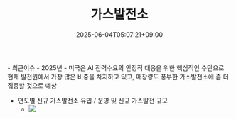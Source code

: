 ﻿---
title: "가스발전소"
date: 2025-06-04T05:07:21+09:00
lastmod: 2025-06-04T05:07:21+09:00
type: docs
sidebar:
  open: true
weight: 2
---
<div style="display:none">
  <meta property="article:published_time" content="2025-06-03T20:07:21Z" />
  <meta property="article:modified_time" content="2025-06-03T20:07:21Z" />
</div>
- 최근이슈
	- 2025년
		- 미국은 AI 전력수요의 안정적 대응을 위한 핵심적인 수단으로 현재 발전원에서 가장 많은 비중을 차지하고 있고, 매장량도 풍부한 가스발전소에 좀 더 집중할 것으로 예상

- 연도별 신규 가스발전소 유입 / 운영 및 신규 가스발전 규모
	- ![](Pasted%20image%2020250221143704.png)
